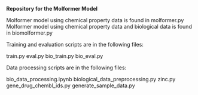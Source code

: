 **Repository for the Molformer Model**

Molformer model using chemical property data is found in molformer.py
Molformer model using chemical property data and biological data is found in biomolformer.py

Training and evaluation scripts are in the following files:

train.py
eval.py
bio_train.py
bio_eval.py

Data processing scripts are in the following files:

bio_data_processing.ipynb
biological_data_preprocessing.py
zinc.py
gene_drug_chembl_ids.py
generate_sample_data.py
